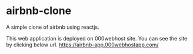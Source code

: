 # airbnb-clone
A simple clone of airbnb using reactjs.

This web application is deployed on 000webhost site.
You can see the site by clicking below url.
https://airbnb-app.000webhostapp.com/
